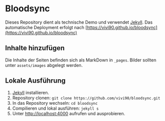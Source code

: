 Bloodsync
=========
Dieses Repository dient als technische Demo und verwendet [Jekyll](https://jekyllrb.com).
Das automatische Deployment erfolgt nach [https://vivi90.github.io/bloodsync](https://vivi90.github.io/bloodsync)

Inhalte hinzufügen
------------------
Die Inhalte der Seiten befinden sich als MarkDown in `_pages`.
Bilder sollten unter `assets/images` abgelegt werden.

Lokale Ausführung
-----------------
1. [Jekyll](https://jekyllrb.com) installieren.
2. Repository clonen: `git clone https://github.com/vivi90/bloodsync.git`
3. In das Repository wechseln: `cd bloodsync`
4. Compilieren und lokal ausführen: `jekyll s`
5. Unter [http://localhost:4000](http://localhost:4000) aufrufen und ausprobieren.
